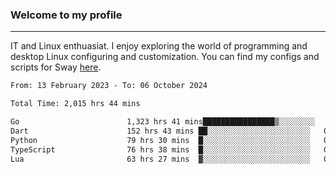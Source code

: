 ### Welcome to my profile

---

IT and Linux enthuasiat. I enjoy exploring the world of programming and desktop Linux configuring and customization. You can find my configs and scripts for Sway [here](https://github.com/uroborosq/mess-of-linux-configurations).

<!-- <div display="block">
 	<img align="left" width="48%" alt="isocalendar" src=".github/metrics/isocalendar_metrics.svg" />
	<img align="center" width="48%" alt="contributions" src=".github/metrics/contributions_metrics.svg" />
	<img align="center" alt="languages" src=".github/metrics/languages_metrics.svg" />
</div> -->

<!-- ![](https://komarev.com/ghpvc/?username=uroborosq&color=success&style=flat-square) -->
<!-- [](https://img.shields.io/github/last-commit/uroborosq/uroborosq?label=Profile%20updated&style=flat-square) -->

<!--START_SECTION:waka-->

```txt
From: 13 February 2023 - To: 06 October 2024

Total Time: 2,015 hrs 44 mins

Go                        1,323 hrs 41 mins████████████████▒░░░░░░░░   64.96 %
Dart                      152 hrs 43 mins ██░░░░░░░░░░░░░░░░░░░░░░░   07.49 %
Python                    79 hrs 30 mins  █░░░░░░░░░░░░░░░░░░░░░░░░   03.90 %
TypeScript                76 hrs 38 mins  █░░░░░░░░░░░░░░░░░░░░░░░░   03.76 %
Lua                       63 hrs 27 mins  ▓░░░░░░░░░░░░░░░░░░░░░░░░   03.11 %
```

<!--END_SECTION:waka-->
